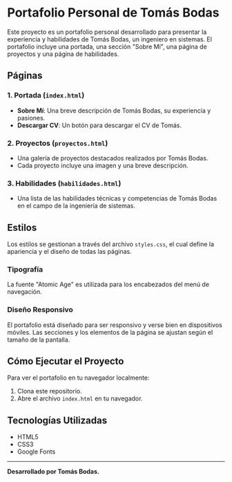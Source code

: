 # Portafolio Personal de Tomás Bodas

Este proyecto es un portafolio personal desarrollado para presentar la experiencia y habilidades de Tomás Bodas, un ingeniero en sistemas. El portafolio incluye una portada, una sección "Sobre Mí", una página de proyectos y una página de habilidades.


## Páginas

### 1. Portada (`index.html`)

- **Sobre Mí**: Una breve descripción de Tomás Bodas, su experiencia y pasiones.
- **Descargar CV**: Un botón para descargar el CV de Tomás.

### 2. Proyectos (`proyectos.html`)

- Una galería de proyectos destacados realizados por Tomás Bodas.
- Cada proyecto incluye una imagen y una breve descripción.

### 3. Habilidades (`habilidades.html`)

- Una lista de las habilidades técnicas y competencias de Tomás Bodas en el campo de la ingeniería de sistemas.

## Estilos

Los estilos se gestionan a través del archivo `styles.css`, el cual define la apariencia y el diseño de todas las páginas.

### Tipografía

La fuente "Atomic Age" es utilizada para los encabezados del menú de navegación.

### Diseño Responsivo

El portafolio está diseñado para ser responsivo y verse bien en dispositivos móviles. Las secciones y los elementos de la página se ajustan según el tamaño de la pantalla.

## Cómo Ejecutar el Proyecto

Para ver el portafolio en tu navegador localmente:

1. Clona este repositorio.
2. Abre el archivo `index.html` en tu navegador.

## Tecnologías Utilizadas

- HTML5
- CSS3
- Google Fonts

---

**Desarrollado por Tomás Bodas.**

